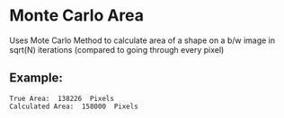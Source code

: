 # Monte Carlo Area

Uses Mote Carlo Method to calculate area of a shape on a b/w image in sqrt(N) iterations (compared to going through every pixel)

## Example:
```
True Area:  138226  Pixels
Calculated Area:  158000  Pixels
```
